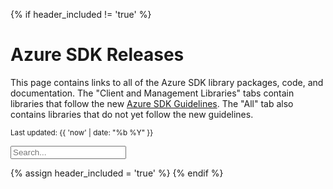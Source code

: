 {% if header_included != 'true' %}
# Azure SDK Releases

This page contains links to all of the Azure SDK library packages, code, and documentation.  The "Client and Management Libraries" tabs contain libraries that follow the new [Azure SDK Guidelines](https://aka.ms/azsdk/guide).  The "All" tab also contains libraries that do not yet follow the new guidelines.

<small>Last updated: {{ 'now' | date: "%b %Y" }}</small>

<input class="form-control" id="myInput" type="text" placeholder="Search...">

{% assign header_included = 'true' %}
{% endif %}